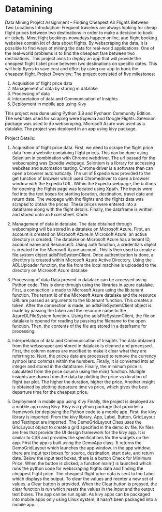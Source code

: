 # Datamining
Data Mining Project
Assignment – Finding Cheapest Air Flights Between Two Locations
Introduction:
Frequent travelers are always looking for cheap flight prices between two destinations in order to make a decision to book air tickets. Most flight bookings nowadays happen online, and flight booking websites contain lot of data about flights. By webscraping the data, it is possible to find ways of mining the data for real-world applications. One of the real-world problems is to find the cheapest fare between two destinations. This project aims to deploy an app that will provide the cheapest flight ticket price between two destinations on specific dates. This will help flyers to save cost and effort by using our app to book the cheapest flight.
Project Overview:
The project consisted of five milestones:
1)	Acquisition of flight price data
2)	Management of data by storing in datalake
3)	Processing of data
4)	Interpretation of data and Communication of Insights
5)	Deployment in mobile app using Kivy

This project was done using Python 3.8 and Pycharm Community Edition. The websites used for scraping were Expedia and Google Flights. Selenium package was used to do webscraping. Microsoft Azure was used as a datalake. The project was deployed in an app using kivy package.

Project Details:
1)	Acquisition of flight price data.
First, we need to scrape the flight price data from a website containing flight prices. This can be done using Selenium in combination with Chrome webdriver.  The url passed for the webscraping was Expedia webpage.
Selenium is a library for accessing websites and automation testing. Chrome driver is a software than can open a browser automatically.
The url of Expedia was provided to the get function of browser which used Chromedriver to open a browser window with the Expedia URL. Within the Expedia webpage, the buttons for opening the flights page was located using Xpath. The inputs were fed into the text boxes for starting location, destination, travel date and return date. 
The webpage with the flights and the flights data was scraped to obtain the prices. These prices were entered into a dataframe along with the flight details. Finally, the dataframe is written and stored onto an Excel sheet.
Code:

2)	Management of data in datalake.
The data obtained through webscraping will be stored in a datalake on Microsoft Azure. First, an account is created on Microsoft Azure.In Microsoft Azure, an active directory is created.
The datalake on Microsoft Azure has a tenant ID, account name and ResourceID. Using auth function, a credentials object is created for the Microsoft Azure account. This is then used to create a file system object adlsFileSystemClient. Once authentication is done, a directory is created within Microsoft Azure Active Directory.
Using the ADLUploader function, the file from the local machine is uploaded to the directory on Microsoft Azure datalake

3)	Processing of data
Data present in datalake can be accessed using Python code. This is done through using the libraries in azure datalake. 
First, a connection is made to Microsoft Azure using the lib.tenant function. The tenant id of the Microsoft Azure datalake and the resource URL are passed as arguments to the lib.tenant function.
This creates a token.
After the connection is made, an adlsFileSystemClient object is made by passing the token and the resource name to the AzureDLFileSystem function.
Using the adlsFileSystemClient, the file on datalake is opened for reading by passing the filename to the open function. Then, the contents of the file are stored in a dataframe for processing.

4)	Interpretation of data and Communication of Insights
The data obtained from the webscraper and stored in datalake is cleaned and processed. First, the column names are modified to make it clear what they are referring to. Next, the prices data are processed to remove the currency symbol land commas within the numbers. Finally, it is converted into an integer and stored in the dataframe.
Finally, the minimum price is calculated from the price column using the min() function. Multiple insights are drawn from the data by plotting the price vs duration of flight bar plot. The higher the duration, higher the price.
Another insight is obtained by plotting departure time vs price, which gives the best departure time for the cheapest price.

5)	Deployment in mobile app using Kivy
Finally, the project is deployed as a mobile app using Kivy. Kivy is a python package that provides a framework for deploying the Python code to a mobile app. 
First, the kivy library is imported. From the kivy library, App, Label, Button, GridLayout and TextInput are imported.
The DemoGridLayout Class uses the GridLayout object to create a grid specified in the demo.kv file. Kv files are files that provide the UI design framework for the kivy app. It is similar to CSS and provides the specifications for the widgets on the app. 
First the app is built using the DemoApp class. It returns the DemoGridLayout which launches the app window. In the app window, there are input text boxes for source, destination, start date, and return date. Below the input text boxes, there is a button Check for Minimum Price. When the button is clicked, a function main() is launched which runs the python code for webscraping flights data and finding the cheapest flight price.
The cheapest flight price data is sent to the Label which displays the output. To clear the values and reenter a new set of values, a Clear button is provided. When the Clear button is pressed, the clear function is run which resets the values in the input and the output text boxes. The app can be run again.
As kivy apps can be packaged into mobile apps only using Linux system, it hasn’t been packaged into a mobile app.  
